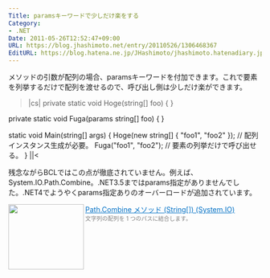 ```yaml
---
Title: paramsキーワードで少しだけ楽をする
Category:
- .NET
Date: 2011-05-26T12:52:47+09:00
URL: https://blog.jhashimoto.net/entry/20110526/1306468367
EditURL: https://blog.hatena.ne.jp/JHashimoto/jhashimoto.hatenadiary.jp/atom/entry/12921228815717257670
---
```



メソッドの引数が配列の場合、paramsキーワードを付加できます。これで要素を列挙するだけで配列を渡せるので、呼び出し側は少しだけ楽ができます。

>|cs|
private static void Hoge(string[] foo) {
}

private static void Fuga(params string[] foo) {
}

static void Main(string[] args) {
    Hoge(new string[] { "foo1", "foo2" });  // 配列インスタンス生成が必要。
    Fuga("foo1", "foo2");   // 要素の列挙だけで呼び出せる。
}
||<

残念ながらBCLではこの点が徹底されていません。例えば、System.IO.Path.Combine。.NET3.5まではparams指定がありませんでした。.NET4でようやくparams指定ありのオーバーロードが追加されています。

<a href="http://msdn.microsoft.com/ja-jp/library/dd991142.aspx" target="_blank"><img class="alignleft" align="left" border="0" src="http://capture.heartrails.com/150x130/shadow?http://msdn.microsoft.com/ja-jp/library/dd991142.aspx" alt="" width="150" height="130" /></a><a style="color:#0070C5;" href="http://msdn.microsoft.com/ja-jp/library/dd991142.aspx" target="_blank">Path.Combine メソッド (String[]) (System.IO)</a><a href="http://b.hatena.ne.jp/entry/http://msdn.microsoft.com/ja-jp/library/dd991142.aspx" target="_blank"><img border="0" src="http://b.hatena.ne.jp/entry/image/http://msdn.microsoft.com/ja-jp/library/dd991142.aspx" alt="" /></a><br><span style="color: #808080;font-size: 80%;">文字列の配列を 1 つのパスに結合します。</span><br style="clear:both;" />
